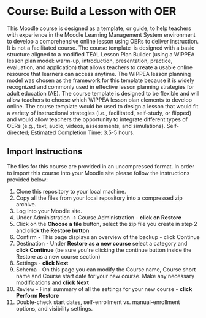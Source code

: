 # Course: Build a Lesson with OER
This Moodle course is designed as a template, or guide, to help teachers with experience in the Moodle Learning Management System environment to develop a comprehensive online lesson using OERs to deliver instruction. It is not a facilitated course. The course template  is designed with a basic structure aligned to a modified TEAL Lesson Plan Builder (using a WIPPEA lesson plan model: warm-up, introduction, presentation, practice, evaluation, and application) that allows teachers to create a usable online resource that learners can access anytime. The WIPPEA lesson planning model was chosen as the framework for this template because it is widely recognized and commonly used in effective lesson planning strategies for adult education (AE). The course template is designed to be flexible and will allow teachers to choose which WIPPEA lesson plan elements to develop online. The course template would be used to design a lesson that would fit a variety of instructional strategies (i.e., facilitated, self-study, or flipped) and would allow teachers the opportunity to integrate different types of OERs (e.g., text, audio, videos, assessments, and simulations). Self-directed; Estimated Completion Time: 3.5-5 hours.

## Import Instructions
The files for this course are provided in an uncompressed format. In order to import this course into your Moodle site please follow the instructions provided below:

1. Clone this repository to your local machine.
2. Copy all the files from your local repository into a compressed zip archive.
3. Log into your Moodle site.
4. Under Administration -> Course Administration - **click on Restore**
5. Click on the **Choose a file** button, select the zip file you create in step 2 and **click the Restore button**
6. Confirm - This page displays an overview of the backup - click Continue
7. Destination - Under **Restore as a new course** select a category and **click Continue** (be sure you're clicking the continue button inside the Restore as a new course section)
8. Settings - **click Next**
9. Schema - On this page you can modify the Course name, Course short name and Course start date for your new course. Make any necessary modifications and **click Next**
10. Review - Final summary of all the settings for your new course - **click Perform Restore**
11. Double-check start dates, self-enrollment vs. manual-enrollment options, and visibility settings.
